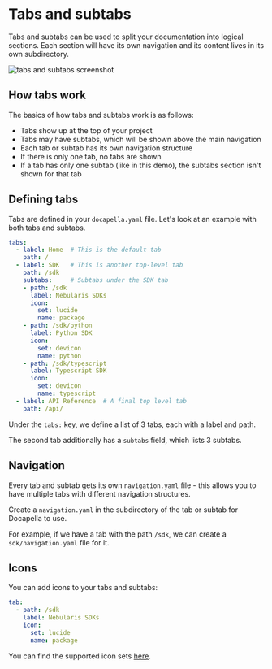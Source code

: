 # Tabs and subtabs

Tabs and subtabs can be used to split your documentation into logical sections. Each section will have its own navigation and its content lives in its own subdirectory.

![tabs and subtabs screenshot](/_assets/tabs-subtabs-dark.png)

## How tabs work

The basics of how tabs and subtabs work is as follows:

- Tabs show up at the top of your project
- Tabs may have subtabs, which will be shown above the main navigation
- Each tab or subtab has its own navigation structure
- If there is only one tab, no tabs are shown
- If a tab has only one subtab (like in this demo), the subtabs section isn't shown for that tab

## Defining tabs

Tabs are defined in your `docapella.yaml` file. Let's look at an example with both tabs and subtabs.

```yaml title="docapella.yaml · Tabs and subtabs"
tabs:
  - label: Home  # This is the default tab
    path: /
  - label: SDK   # This is another top-level tab
    path: /sdk
    subtabs:     # Subtabs under the SDK tab
    - path: /sdk  
      label: Nebularis SDKs
      icon:
        set: lucide
        name: package
    - path: /sdk/python
      label: Python SDK
      icon:
        set: devicon
        name: python
    - path: /sdk/typescript
      label: Typescript SDK
      icon:
        set: devicon
        name: typescript
  - label: API Reference  # A final top level tab
    path: /api/
```

Under the `tabs:` key, we define a list of 3 tabs, each with a label and path.

The second tab additionally has a `subtabs` field, which lists 3 subtabs.

## Navigation

Every tab and subtab gets its own `navigation.yaml` file - this allows you to have multiple tabs with different navigation structures.

Create a `navigation.yaml` in the subdirectory of the tab or subtab for Docapella to use.

For example, if we have a tab with the path `/sdk`, we can create a `sdk/navigation.yaml` file for it.

## Icons

You can add icons to your tabs and subtabs:

```yaml title="Tab with an icon from the Lucide icon set"
tab:
  - path: /sdk
    label: Nebularis SDKs
    icon:
      set: lucide
      name: package
```

You can find the supported icon sets [here](/components/icon.md).
